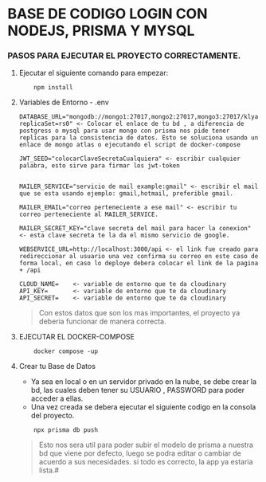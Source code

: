# BASE DE CODIGO LOGIN CON NODEJS, PRISMA Y MYSQL

### PASOS PARA EJECUTAR EL PROYECTO CORRECTAMENTE.

1. Ejecutar el siguiente comando para empezar:
    ```
        npm install
    ```

2. Variables de Entorno - .env

    ```
    DATABASE_URL="mongodb://mongo1:27017,mongo2:27017,mongo3:27017/klyab_db?replicaSet=rs0" <- Colocar el enlace de tu bd , a diferencia de postgress o mysql para usar mongo con prisma nos pide tener replicas para la consistencia de datos. Esto se soluciona usando un enlace de mongo atlas o ejecutando el script de docker-compose

    JWT_SEED="colocarClaveSecretaCualquiera" <- escribir cualquier palabra, esto sirve para firmar los jwt-token


    MAILER_SERVICE="servicio de mail example:gmail" <- escribir el mail que se esta usando ejemplo: gmail,hotmail, preferible gmail.  
    
    MAILER_EMAIL="correo perteneciente a ese mail" <- escribir tu correo perteneciente al MAILER_SERVICE.

    MAILER_SECRET_KEY="clave secreta del mail para hacer la conexion" <- esta clave secreta te la da el mismo servicio de google.

    WEBSERVICE_URL=http://localhost:3000/api <- el link fue creado para redireccionar al usuario una vez confirma su correo en este caso de forma local, en caso lo deploye debera colocar el link de la pagina + /api 

    CLOUD_NAME=    <- variable de entorno que te da cloudinary
    API_KEY=       <- variable de entorno que te da cloudinary
    API_SECRET=    <- variable de entorno que te da cloudinary
    ```
    > Con estos datos que son los mas importantes, el proyecto ya deberia funcionar de manera correcta.

3. EJECUTAR EL DOCKER-COMPOSE
    ```
        docker compose -up
    ```
3. Crear tu Base de Datos
    
    - Ya sea en local o en un servidor privado en la nube, se debe crear la bd, las cuales deben tener su USUARIO , PASSWORD para poder acceder a ellas.
    - Una vez creada se debera ejecutar el siguiente codigo en la consola del proyecto.
    ```
        npx prisma db push
    ```
    > Esto nos sera util para poder subir el modelo de prisma a nuestra bd que viene por defecto, luego se podra editar o cambiar de acuerdo a sus necesidades.
    > si todo es correcto, la app ya estaria lista.#